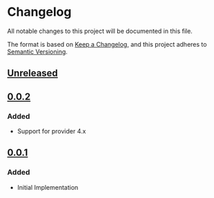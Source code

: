 # Changelog

All notable changes to this project will be documented in this file.

The format is based on [Keep a Changelog](https://keepachangelog.com/en/1.0.0/),
and this project adheres to [Semantic Versioning](https://semver.org/spec/v2.0.0.html).

## [Unreleased]

## [0.0.2]

### Added

- Support for provider 4.x

## [0.0.1]

### Added

- Initial Implementation

[unreleased]: https://github.com/mineiros-io/terraform-google-organization-iam/compare/v0.0.2...HEAD
[0.0.2]: https://github.com/mineiros-io/terraform-google-organization-iam/compare/v0.0.1...v0.0.2
[0.0.1]: https://github.com/mineiros-io/terraform-google-organization-iam/releases/tag/v0.0.1

